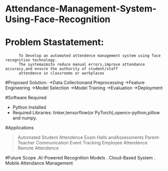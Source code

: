 # Attendance-Management-System-Using-Face-Recognition

# Problem Stastatement:
          To Develop an automated attendence management system using face recognition technology.
          The systemaimsto reduce manual errors,improve attendance accuracy,and ensure the authority of student/staff
          attendence in classrooms or workplaces

#Proposed Solution:
      ->Data Collectionand Preprocessing
      ->Feature Engineering
      ->Model Selection
      ->Model Training
      ->Evaluation
      ->Deployment
      
#Software Required
  * Python Installed
  * Required Libraries: tinker,tensorflow(or PyTorch),opencv-python,pillow and numpy.

#Applications
  >  Automated Student Attendence
  >  Exam Halls andAssessments
  >  Parent-Teacher Communication
  >  Event Tracking
  > Employee Attendence
  >  Remote Attendence
    
#Future Scope
  .AI-Powered Recognition Models
  . Cloud-Based System
  . Mobile Attendance Management
  
  

        
    
